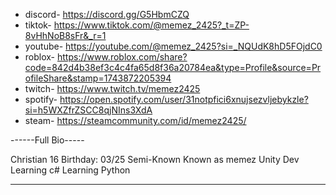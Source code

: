 - discord- https://discord.gg/G5HbmCZQ
- tiktok- https://www.tiktok.com/@memez_2425?_t=ZP-8vHhNoB8sFr&_r=1
- youtube- https://youtube.com/@memez_2425?si=_NQUdK8hD5FOjdC0
- roblox- https://www.roblox.com/share?code=842d4b38ef3c4c4fa65d8f36a20784ea&type=Profile&source=ProfileShare&stamp=1743872205394
- twitch- https://www.twitch.tv/memez2425
- spotify- https://open.spotify.com/user/31notpfici6xnujsezvljebykzle?si=h5WXZfrZSCC8qjNIns3XdA
- steam- https://steamcommunity.com/id/memez2425/

------Full Bio-----

 Christian
 16
 Birthday: 03/25
 Semi-Known
 Known as memez
 Unity Dev
 Learning c#
 Learning Python

-------------------
